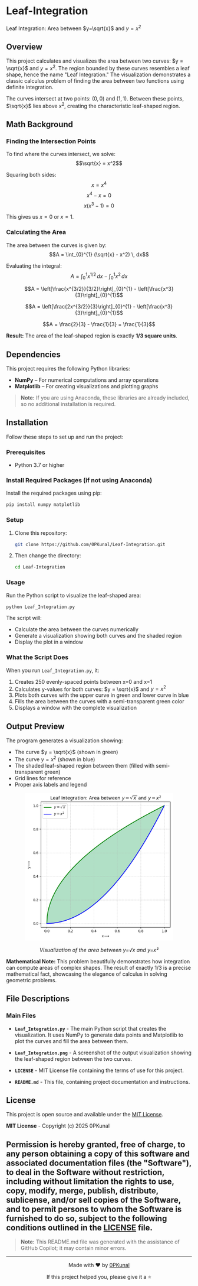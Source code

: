 # Leaf-Integration

Leaf Integration: Area between $y=\sqrt{x}$ and $y=x^2$

## Overview

This project calculates and visualizes the area between two curves: $y = \sqrt{x}$ and $y = x^2$. The region bounded by these curves resembles a leaf shape, hence the name "Leaf Integration." The visualization demonstrates a classic calculus problem of finding the area between two functions using definite integration.

The curves intersect at two points: $(0, 0)$ and $(1, 1)$. Between these points, $\sqrt{x}$ lies above $x^2$, creating the characteristic leaf-shaped region.

## Math Background

### Finding the Intersection Points

To find where the curves intersect, we solve:
$$\sqrt{x} = x^2$$

Squaring both sides:
$$x = x^4$$
$$x^4 - x = 0$$
$$x(x^3 - 1) = 0$$

This gives us $x = 0$ or $x = 1$.

### Calculating the Area

The area between the curves is given by:
$$A = \int_{0}^{1} (\sqrt{x} - x^2) \, dx$$

Evaluating the integral:
$$A = \int_{0}^{1} x^{1/2} \, dx - \int_{0}^{1} x^2 \, dx$$

$$A = \left[\frac{x^{3/2}}{3/2}\right]_{0}^{1} - \left[\frac{x^3}{3}\right]_{0}^{1}$$

$$A = \left[\frac{2x^{3/2}}{3}\right]_{0}^{1} - \left[\frac{x^3}{3}\right]_{0}^{1}$$

$$A = \frac{2}{3} - \frac{1}{3} = \frac{1}{3}$$

**Result:** The area of the leaf-shaped region is exactly **1/3 square units**.

## Dependencies

This project requires the following Python libraries:

- **NumPy** – For numerical computations and array operations  
- **Matplotlib** – For creating visualizations and plotting graphs  

> **Note:** If you are using Anaconda, these libraries are already included, so no additional installation is required.


## Installation

Follow these steps to set up and run the project:

### Prerequisites
- Python 3.7 or higher

### Install Required Packages (if not using Anaconda)

Install the required packages using pip:
```bash
pip install numpy matplotlib
```

### Setup

1. Clone this repository:
   ```bash
   git clone https://github.com/0PKunal/Leaf-Integration.git
   ```

2. Then change the directory:
   ```bash
   cd Leaf-Integration
   ```

### Usage

Run the Python script to visualize the leaf-shaped area:

```bash
python Leaf_Integration.py
```

The script will:
- Calculate the area between the curves numerically
- Generate a visualization showing both curves and the shaded region
- Display the plot in a window

### What the Script Does

When you run `Leaf_Integration.py`, it:
1. Creates 250 evenly-spaced points between x=0 and x=1
2. Calculates y-values for both curves: $y = \sqrt{x}$ and $y = x^2$
3. Plots both curves with the upper curve in green and lower curve in blue
4. Fills the area between the curves with a semi-transparent green color
5. Displays a window with the complete visualization

## Output Preview

The program generates a visualization showing:
- The curve $y = \sqrt{x}$ (shown in green)
- The curve $y = x^2$ (shown in blue)
- The shaded leaf-shaped region between them (filled with semi-transparent green)
- Grid lines for reference
- Proper axis labels and legend

<p align="center">
  <img src="Leaf_Integration.png" alt="Leaf Integration" width="400">
</p>

<p align="center">
  <em>Visualization of the area between y=√x and y=x²</em>
</p>

**Mathematical Note:** This problem beautifully demonstrates how integration can compute areas of complex shapes. The result of exactly 1/3 is a precise mathematical fact, showcasing the elegance of calculus in solving geometric problems.

## File Descriptions

### Main Files

- **`Leaf_Integration.py`** - The main Python script that creates the visualization. It uses NumPy to generate data points and Matplotlib to plot the curves and fill the area between them.

- **`Leaf_Integration.png`** - A screenshot of the output visualization showing the leaf-shaped region between the two curves.

- **`LICENSE`** - MIT License file containing the terms of use for this project.

- **`README.md`** - This file, containing project documentation and instructions.

## License

This project is open source and available under the [MIT License](LICENSE).

**MIT License** - Copyright (c) 2025 0PKunal

Permission is hereby granted, free of charge, to any person obtaining a copy of this software and associated documentation files (the "Software"), to deal in the Software without restriction, including without limitation the rights to use, copy, modify, merge, publish, distribute, sublicense, and/or sell copies of the Software, and to permit persons to whom the Software is furnished to do so, subject to the following conditions outlined in the [LICENSE](LICENSE) file.
---
> **Note:** This README.md file was generated with the assistance of GitHub Copilot; it may contain minor errors.
---
<div align="center">
  <p>Made with ❤️ by <a href="https://github.com/0PKunal">0PKunal</a></p>
  <p>If this project helped you, please give it a ⭐️</p>
</div>
